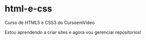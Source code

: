 # html-e-css
 Curso de HTML5 e CSS3 do CursoemVideo

 Estou aprendendo a criar sites e agora vou gerenciar repositorios!
